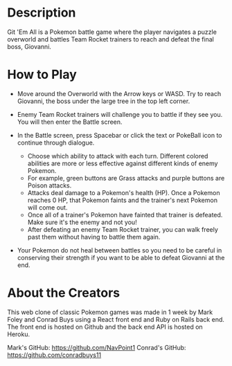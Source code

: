 # Description

Git 'Em All is a Pokemon battle game where the player navigates a puzzle overworld and battles Team Rocket trainers to reach and defeat the final boss, Giovanni.

# How to Play

+ Move around the Overworld with the Arrow keys or WASD. Try to reach Giovanni, the boss under the large tree in the top left corner.

+ Enemy Team Rocket trainers will challenge you to battle if they see you. You will then enter the Battle screen.

+ In the Battle screen, press Spacebar or click the text or PokeBall icon to continue through dialogue.
    + Choose which ability to attack with each turn. Different colored abilities are more or less effective against different kinds of enemy Pokemon.
    + For example, green buttons are Grass attacks and purple buttons are Poison attacks.
    + Attacks deal damage to a Pokemon's health (HP). Once a Pokemon reaches 0 HP, that Pokemon faints and the trainer's next Pokemon will come out.
    + Once all of a trainer's Pokemon have fainted that trainer is defeated. Make sure it's the enemy and not you!
    + After defeating an enemy Team Rocket trainer, you can walk freely past them without having to battle them again.

+ Your Pokemon do not heal between battles so you need to be careful in conserving their strength if you want to be able to defeat Giovanni at the end.

# About the Creators

This web clone of classic Pokemon games was made in 1 week by Mark Foley and Conrad Buys using a React front end and Ruby on Rails back end. The front end is hosted on Github and the back end API is hosted on Heroku.

Mark's GitHub: https://github.com/NavPoint1
Conrad's GitHub: https://github.com/conradbuys11
